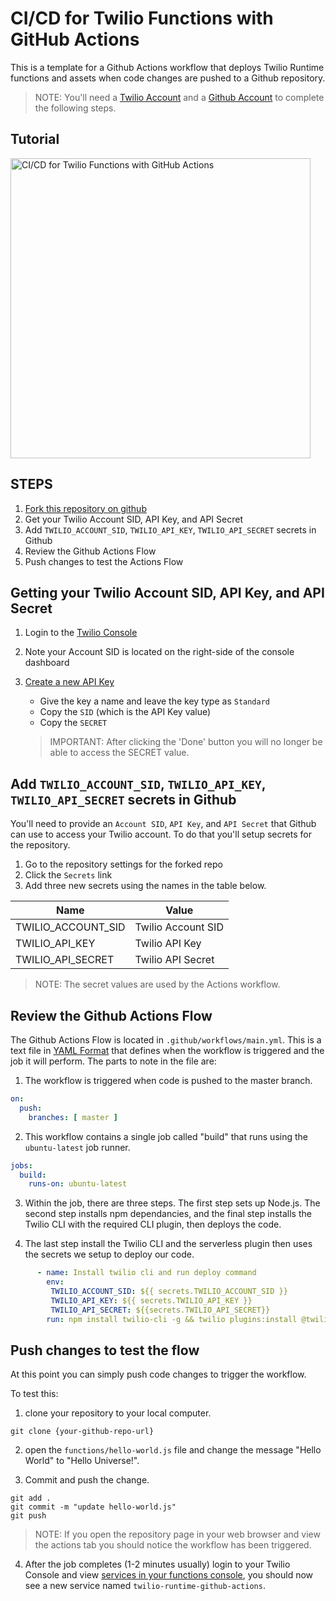 # CI/CD for Twilio Functions with GitHub Actions

This is a template for a Github Actions workflow that deploys Twilio Runtime functions and assets when code changes are pushed to a Github repository.

> NOTE: You'll need a [Twilio Account](https://twilio.com) and a [Github Account](https://github.com) to complete the following steps.

## Tutorial

<a href="https://youtu.be/g5TbMMdlxLs"><img src="./assets/cover.png" alt="CI/CD for Twilio Functions with GitHub Actions" height="480" /></a>

## STEPS

1. [Fork this repository on github](https://github.com/dabblelab/twilio-runtime-github-actions/fork)
2. Get your Twilio Account SID, API Key, and API Secret
3. Add `TWILIO_ACCOUNT_SID`, `TWILIO_API_KEY`, `TWILIO_API_SECRET` secrets in Github
4. Review the Github Actions Flow
5. Push changes to test the Actions Flow

## Getting your Twilio Account SID, API Key, and API Secret

1. Login to the [Twilio Console](https://www.twilio.com/console)
2. Note your Account SID is located on the right-side of the console dashboard
3. [Create a new API Key](https://www.twilio.com/console/project/api-keys/create)
    - Give the key a name and leave the key type as `Standard`
    - Copy the `SID` (which is the API Key value)
    - Copy the `SECRET`

    > IMPORTANT: After clicking the 'Done' button you will no longer be able to access the SECRET value.

## Add `TWILIO_ACCOUNT_SID`, `TWILIO_API_KEY`, `TWILIO_API_SECRET` secrets in Github

You'll need to provide an `Account SID`, `API Key`, and `API Secret` that Github can use to access your Twilio account. To do that you'll setup secrets for the repository. 

1. Go to the repository settings for the forked repo
2. Click the `Secrets` link
3. Add three new secrets using the names in the table below.

|Name               |Value               |
|-------------------|--------------------|
|TWILIO_ACCOUNT_SID |Twilio Account SID  |
|TWILIO_API_KEY     |Twilio API Key      |
|TWILIO_API_SECRET  |Twilio API Secret   |

> NOTE: The secret values are used by the Actions workflow.

## Review the Github Actions Flow
The Github Actions Flow is located in `.github/workflows/main.yml`. This is a text file in [YAML Format](https://en.wikipedia.org/wiki/YAML) that defines when the workflow is triggered and the job it will perform. 
The parts to note in the file are:

1. The workflow is triggered when code is pushed to the master branch.

```yaml
on:
  push:
    branches: [ master ]
```

2. This workflow contains a single job called "build" that runs using the `ubuntu-latest` job runner.

```yaml
jobs:
  build:
    runs-on: ubuntu-latest
```

3. Within the job, there are three steps. The first step sets up Node.js. The second step installs npm dependancies, and the final step installs the Twilio CLI with the required CLI plugin, then deploys the code.

4. The last step install the Twilio CLI and the serverless plugin then uses the secrets we setup to deploy our code.

```yaml
      - name: Install twilio cli and run deploy command
        env:
         TWILIO_ACCOUNT_SID: ${{ secrets.TWILIO_ACCOUNT_SID }}
         TWILIO_API_KEY: ${{ secrets.TWILIO_API_KEY }}
         TWILIO_API_SECRET: ${{secrets.TWILIO_API_SECRET}}
        run: npm install twilio-cli -g && twilio plugins:install @twilio-labs/plugin-serverless && twilio serverless:deploy --force
```
## Push changes to test the flow

At this point you can simply push code changes to trigger the workflow.

To test this:

1. clone your repository to your local computer. 

```
git clone {your-github-repo-url}
```

2. open the `functions/hello-world.js` file and change the message "Hello World" to "Hello Universe!". 

3. Commit and push the change.

```
git add .
git commit -m "update hello-world.js"
git push
```

> NOTE: If you open the repository page in your web browser and view the actions tab you should notice the workflow has been triggered.

4. After the job completes (1-2 minutes usually) login to your Twilio Console and view [services in your functions console](https://www.twilio.com/console/functions/overview/services), you should now see a new service named `twilio-runtime-github-actions`.
